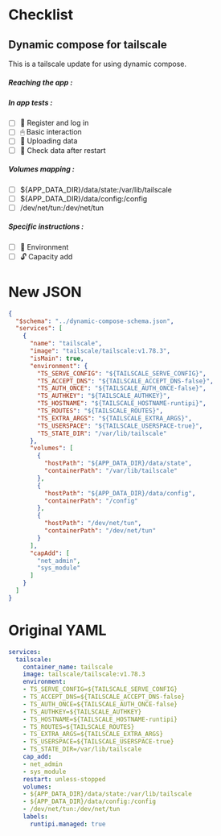 # Checklist
## Dynamic compose for tailscale
This is a tailscale update for using dynamic compose.
##### Reaching the app :
##### In app tests :
- [ ] 📝 Register and log in
- [ ] 🖱 Basic interaction
- [ ] 🌆 Uploading data
- [ ] 🔄 Check data after restart
##### Volumes mapping :
- [ ] ${APP_DATA_DIR}/data/state:/var/lib/tailscale
- [ ] ${APP_DATA_DIR}/data/config:/config
- [ ] /dev/net/tun:/dev/net/tun
##### Specific instructions :
- [ ] 🌳 Environment
- [ ] 🔓 Capacity add

# New JSON
```json
{
  "$schema": "../dynamic-compose-schema.json",
  "services": [
    {
      "name": "tailscale",
      "image": "tailscale/tailscale:v1.78.3",
      "isMain": true,
      "environment": {
        "TS_SERVE_CONFIG": "${TAILSCALE_SERVE_CONFIG}",
        "TS_ACCEPT_DNS": "${TAILSCALE_ACCEPT_DNS-false}",
        "TS_AUTH_ONCE": "${TAILSCALE_AUTH_ONCE-false}",
        "TS_AUTHKEY": "${TAILSCALE_AUTHKEY}",
        "TS_HOSTNAME": "${TAILSCALE_HOSTNAME-runtipi}",
        "TS_ROUTES": "${TAILSCALE_ROUTES}",
        "TS_EXTRA_ARGS": "${TAILSCALE_EXTRA_ARGS}",
        "TS_USERSPACE": "${TAILSCALE_USERSPACE-true}",
        "TS_STATE_DIR": "/var/lib/tailscale"
      },
      "volumes": [
        {
          "hostPath": "${APP_DATA_DIR}/data/state",
          "containerPath": "/var/lib/tailscale"
        },
        {
          "hostPath": "${APP_DATA_DIR}/data/config",
          "containerPath": "/config"
        },
        {
          "hostPath": "/dev/net/tun",
          "containerPath": "/dev/net/tun"
        }
      ],
      "capAdd": [
        "net_admin",
        "sys_module"
      ]
    }
  ]
} 
```
# Original YAML
```yaml
services:
  tailscale:
    container_name: tailscale
    image: tailscale/tailscale:v1.78.3
    environment:
    - TS_SERVE_CONFIG=${TAILSCALE_SERVE_CONFIG}
    - TS_ACCEPT_DNS=${TAILSCALE_ACCEPT_DNS-false}
    - TS_AUTH_ONCE=${TAILSCALE_AUTH_ONCE-false}
    - TS_AUTHKEY=${TAILSCALE_AUTHKEY}
    - TS_HOSTNAME=${TAILSCALE_HOSTNAME-runtipi}
    - TS_ROUTES=${TAILSCALE_ROUTES}
    - TS_EXTRA_ARGS=${TAILSCALE_EXTRA_ARGS}
    - TS_USERSPACE=${TAILSCALE_USERSPACE-true}
    - TS_STATE_DIR=/var/lib/tailscale
    cap_add:
    - net_admin
    - sys_module
    restart: unless-stopped
    volumes:
    - ${APP_DATA_DIR}/data/state:/var/lib/tailscale
    - ${APP_DATA_DIR}/data/config:/config
    - /dev/net/tun:/dev/net/tun
    labels:
      runtipi.managed: true
 
```
